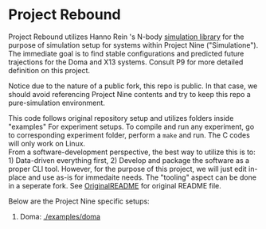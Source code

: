 # Project Rebound

Project Rebound utilizes Hanno Rein 's N-body [simulation library](https://github.com/hannorein/rebound) for the purpose of simulation setup for systems within Project Nine ("Simulatione"). 
The immediate goal is to find stable configurations and predicted future trajections for the Doma and X13 systems. Consult P9 for more detailed definition on this project.

Notice due to the nature of a public fork, this repo is public. In that case, we should avoid referencing Project Nine contents and try to keep this repo a pure-simulation environment.

This code follows original repository setup and utilizes folders inside "examples" For experiment setups. To compile and run any experiment, go to corresponding experiment folder, perform a `make` and run. The C codes will only work on Linux.  
From a software-development perspective, the best way to utilize this is to: 1) Data-driven everything first, 2) Develop and package the software as a proper CLI tool. However, for the purpose of this project, we will just edit in-place and use as-is for immedaite needs. The "tooling" aspect can be done in a seperate fork. See [OriginalREADME](./OriginalREADME.md) for original README file.

Below are the Project Nine specific setups:

1. Doma: [./examples/doma](./examples/doma)